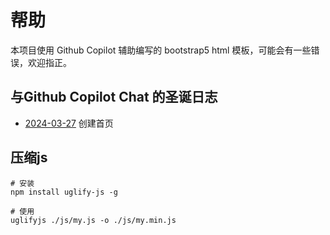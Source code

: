 # 帮助
本项目使用 Github Copilot 辅助编写的 bootstrap5 html 模板，可能会有一些错误，欢迎指正。

## 与Github Copilot Chat 的圣诞日志
- [2024-03-27](./log/2024-03-27.md) 创建首页

## 压缩js
```shell
# 安装
npm install uglify-js -g
```
```shell
# 使用
uglifyjs ./js/my.js -o ./js/my.min.js
```